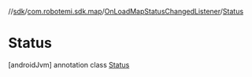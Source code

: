 //[sdk](../../../../index.md)/[com.robotemi.sdk.map](../../index.md)/[OnLoadMapStatusChangedListener](../index.md)/[Status](index.md)



# Status  
 [androidJvm] annotation class [Status](index.md)   

